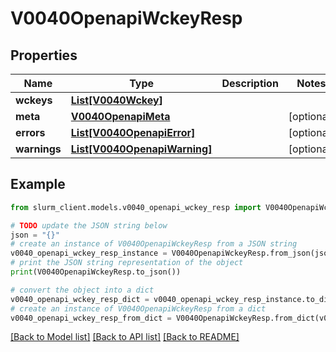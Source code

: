 # V0040OpenapiWckeyResp


## Properties

Name | Type | Description | Notes
------------ | ------------- | ------------- | -------------
**wckeys** | [**List[V0040Wckey]**](V0040Wckey.md) |  | 
**meta** | [**V0040OpenapiMeta**](V0040OpenapiMeta.md) |  | [optional] 
**errors** | [**List[V0040OpenapiError]**](V0040OpenapiError.md) |  | [optional] 
**warnings** | [**List[V0040OpenapiWarning]**](V0040OpenapiWarning.md) |  | [optional] 

## Example

```python
from slurm_client.models.v0040_openapi_wckey_resp import V0040OpenapiWckeyResp

# TODO update the JSON string below
json = "{}"
# create an instance of V0040OpenapiWckeyResp from a JSON string
v0040_openapi_wckey_resp_instance = V0040OpenapiWckeyResp.from_json(json)
# print the JSON string representation of the object
print(V0040OpenapiWckeyResp.to_json())

# convert the object into a dict
v0040_openapi_wckey_resp_dict = v0040_openapi_wckey_resp_instance.to_dict()
# create an instance of V0040OpenapiWckeyResp from a dict
v0040_openapi_wckey_resp_from_dict = V0040OpenapiWckeyResp.from_dict(v0040_openapi_wckey_resp_dict)
```
[[Back to Model list]](../README.md#documentation-for-models) [[Back to API list]](../README.md#documentation-for-api-endpoints) [[Back to README]](../README.md)


